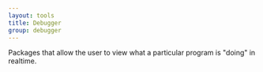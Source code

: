 ```yaml
---
layout: tools
title: Debugger
group: debugger
---
```


Packages that allow the user to view what a particular program is "doing" in realtime.

  